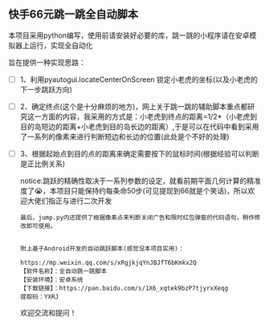 ## 快手66元跳一跳全自动脚本

本项目采用python编写，使用前请安装好必要的库，跳一跳的小程序请在安卓模拟器上运行，实现全自动化

旨在提供一种实现思路：

- [ ] 1、利用pyautogui.locateCenterOnScreen 锁定小老虎的坐标(以及小老虎的下一步跳跃方向)

- [ ] 2、确定终点(这个是十分麻烦的地方)，网上关于跳一跳的辅助脚本重点都研究这一方面的内容，我采用的方式是：小老虎到终点的距离=1/2*（小老虎到目的岛短边的距离+小老虎到目的岛长边的距离）,于是可以在代码中看到采用了一系列的像素来进行判断短边和长边的位置(此处是个不好的处理)

- [ ] 3、根据起始点到目的点的距离来确定需要按下的鼠标时间(根据经验可以判断是正比例关系)


     notice:跳跃的精确性取决于一系列参数的设定，就看前期平面几何计算的精准度了😭，本项目只能保持约每条命50步(可见提现到66就是个笑话)，所以欢迎大佬们指正与进行二次开发

      最后，jump.py内还提供了根据像素点来判断关闭广告和限时红包弹窗的代码语句，稍作修改即可使用。


      附上基于Android开发的自动跳跃脚本(感觉没本项目实用)：

      https://mp.weixin.qq.com/s/xRgjkjqYnJBJfT6bKmkx2Q
      【软件名称】：全自动跳一跳脚本
      【安装环境】：安卓系统
      【下载链接】：https://pan.baidu.com/s/1X6_xqtek9bzP7tjyrxXeqg
      提取码：YXRJ 



  欢迎交流和提问！

    
